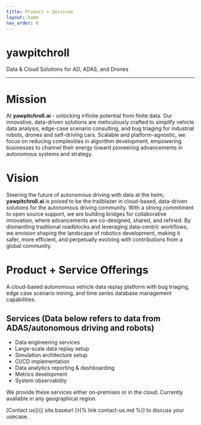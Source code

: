 ```yaml
---
title: Product + Services
layout: home
nav_order: 0
---
```


# yawpitchroll

Data & Cloud Solutions for AD, ADAS, and Drones

----
# Mission

At **yawpitchroll.ai** - unlocking infinite potential from finite data. Our innovative, data-driven solutions are meticulously crafted to simplify vehicle data analysis, edge-case scenario consulting, and bug triaging for industrial robots, drones and self-driving cars. Scalable and platform-agnostic, we focus on reducing complexities in algorithm development, empowering businesses to channel their energy toward pioneering advancements in autonomous systems and strategy.

# Vision

Steering the future of autonomous driving with data at the helm, **yawpitchroll.ai** is poised to be the trailblazer in cloud-based, data-driven solutions for the autonomous driving community. With a strong commitment to open source support, we are building bridges for collaborative innovation, where advancements are co-designed, shared, and refined. By dismantling traditional roadblocks and leveraging data-centric workflows, we envision shaping the landscape of robotics development, making it safer, more efficient, and perpetually evolving with contributions from a global community.

# Product + Service Offerings

A cloud-based autonomous vehicle data replay platform with bug triaging, edge case scenario mining, and time series database management capabilities.

## Services (Data below refers to data from ADAS/autonomous driving and robots)

* Data engineering services
* Large-scale data replay setup
* Simulation architecture setup
* CI/CD implementation 
* Data analytics reporting & dashboarding
* Metrics development
* System observability

We provide these services either on-premises or in the cloud. Currently available in any geographical region.
  
[Contact us]({{ site.baseurl }}{% link contact-us.md %}) to discuss your usecase.

